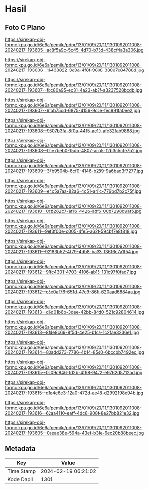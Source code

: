 # Hasil

## Foto C Plano

https://sirekap-obj-formc.kpu.go.id/6e6a/pemilu/pdpr/13/01/09/20/11/1301092011008-20240217-193605--ad8f5a9c-5c45-4d70-b73d-438cf4a3a306.jpg

https://sirekap-obj-formc.kpu.go.id/6e6a/pemilu/pdpr/13/01/09/20/11/1301092011008-20240217-193606--1b438822-3e9a-4f8f-9638-330d7e84788d.jpg

https://sirekap-obj-formc.kpu.go.id/6e6a/pemilu/pdpr/13/01/09/20/11/1301092011008-20240217-193607--fbc80a95-ec31-4a23-ab7f-a3237528bcdb.jpg

https://sirekap-obj-formc.kpu.go.id/6e6a/pemilu/pdpr/13/01/09/20/11/1301092011008-20240217-193607--6fbb75cd-6875-4156-9cce-fec991fa0ee2.jpg

https://sirekap-obj-formc.kpu.go.id/6e6a/pemilu/pdpr/13/01/09/20/11/1301092011008-20240217-193608--9807b3fa-8f0a-44f5-ae19-afc32fab9888.jpg

https://sirekap-obj-formc.kpu.go.id/6e6a/pemilu/pdpr/13/01/09/20/11/1301092011008-20240217-193608--0ce7beb0-15db-4807-acb5-f2b3c5cfe7b2.jpg

https://sirekap-obj-formc.kpu.go.id/6e6a/pemilu/pdpr/13/01/09/20/11/1301092011008-20240217-193609--37b9504b-6cf0-4146-b289-9a6bad3f7277.jpg

https://sirekap-obj-formc.kpu.go.id/6e6a/pemilu/pdpr/13/01/09/20/11/1301092011008-20240217-193609--e4c5a7aa-82a6-4c51-a41c-779bd7b2c75f.jpg

https://sirekap-obj-formc.kpu.go.id/6e6a/pemilu/pdpr/13/01/09/20/11/1301092011008-20240217-193610--0cb282c7-af16-4426-adf6-00b7298d9af5.jpg

https://sirekap-obj-formc.kpu.go.id/6e6a/pemilu/pdpr/13/01/09/20/11/1301092011008-20240217-193611--9ef3f00e-c005-4fe5-a62f-594bf7e8f818.jpg

https://sirekap-obj-formc.kpu.go.id/6e6a/pemilu/pdpr/13/01/09/20/11/1301092011008-20240217-193611--92183b52-4f79-4db8-ba33-f36f6c7a1f54.jpg

https://sirekap-obj-formc.kpu.go.id/6e6a/pemilu/pdpr/13/01/09/20/11/1301092011008-20240217-193612--91fc4301-4703-4106-ab15-131c97f0fad7.jpg

https://sirekap-obj-formc.kpu.go.id/6e6a/pemilu/pdpr/13/01/09/20/11/1301092011008-20240217-193612--c8e0af76-651d-47e9-86ff-620aad6884aa.jpg

https://sirekap-obj-formc.kpu.go.id/6e6a/pemilu/pdpr/13/01/09/20/11/1301092011008-20240217-193613--d6d01b6b-3dee-42bb-84d0-521c92804614.jpg

https://sirekap-obj-formc.kpu.go.id/6e6a/pemilu/pdpr/13/01/09/20/11/1301092011008-20240217-193613--8f4e8c69-8f5d-4e25-b1ce-1c2fae3236e1.jpg

https://sirekap-obj-formc.kpu.go.id/6e6a/pemilu/pdpr/13/01/09/20/11/1301092011008-20240217-193614--83add273-7786-4b14-85d0-6bccbb7492ec.jpg

https://sirekap-obj-formc.kpu.go.id/6e6a/pemilu/pdpr/13/01/09/20/11/1301092011008-20240217-193615--0a09c846-fd2b-4f98-9472-e9762d5712ad.jpg

https://sirekap-obj-formc.kpu.go.id/6e6a/pemilu/pdpr/13/01/09/20/11/1301092011008-20240217-193615--d1e4e6e3-12a0-472d-ae48-d2992198e94b.jpg

https://sirekap-obj-formc.kpu.go.id/6e6a/pemilu/pdpr/13/01/09/20/11/1301092011008-20240217-193616--62aa4110-eaff-4dc8-908f-8e27bb821e32.jpg

https://sirekap-obj-formc.kpu.go.id/6e6a/pemilu/pdpr/13/01/09/20/11/1301092011008-20240217-193605--0aeae38e-594a-43ef-b31e-6ec20b88beec.jpg


## Metadata

| Key        | Value               |
| ---------- | ------------------- |
| Time Stamp | 2024-02-19 06:21:02 |
| Kode Dapil | 1301                |



